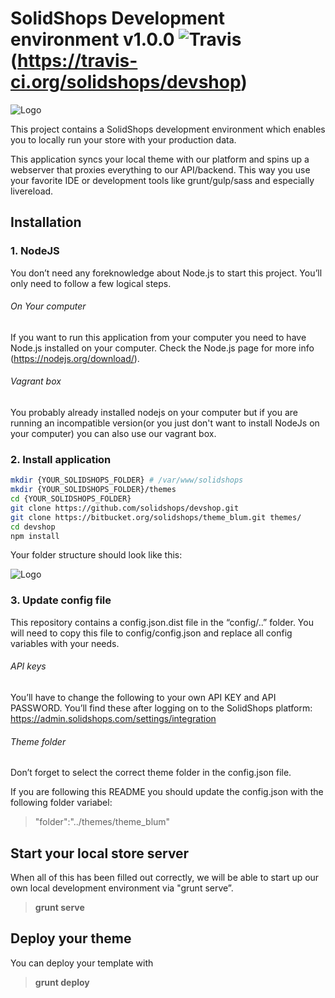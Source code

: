 # SolidShops Development environment v1.0.0 ![Travis](https://travis-ci.org/solidshops/devshop.svg)(https://travis-ci.org/solidshops/devshop)

![Logo](https://bitbucket-assetroot.s3.amazonaws.com/c/photos/2014/Feb/14/solidshops-logo-3651367901-1_avatar.png)



This project contains a SolidShops development environment which enables you to locally run your store with your production data.

This application syncs your local theme with our platform and spins up a webserver that proxies everything to our API/backend. This way you use your favorite IDE or development tools like grunt/gulp/sass and especially livereload.

## Installation

### 1. NodeJS
You don’t need any foreknowledge about Node.js to start this project. You’ll only need to follow a few logical steps.

###### On Your computer

If you want to run this application from your computer you need to have Node.js installed on your computer.
Check the Node.js page for more info (https://nodejs.org/download/).


###### Vagrant box
You probably already installed nodejs on your computer but if you are running an incompatible version(or you just don't want to install NodeJs on your computer) you can also use our vagrant box.

### 2. Install application

```bash
mkdir {YOUR_SOLIDSHOPS_FOLDER} # /var/www/solidshops
mkdir {YOUR_SOLIDSHOPS_FOLDER}/themes
cd {YOUR_SOLIDSHOPS_FOLDER}
git clone https://github.com/solidshops/devshop.git
git clone https://bitbucket.org/solidshops/theme_blum.git themes/
cd devshop
npm install
```
Your folder structure should look like this:

![Logo](https://bitbucket-assetroot.s3.amazonaws.com/c/photos/2014/Feb/14/solidshops-logo-3651367901-1_avatar.png)

### 3. Update config file
This repository contains a config.json.dist file in the “config/..” folder. You will need to copy this file to config/config.json and replace all config variables with your needs.

###### API keys
You’ll have to change the following to your own API KEY and API PASSWORD.
You’ll find these after logging on to the SolidShops platform: https://admin.solidshops.com/settings/integration

###### Theme folder

Don’t forget to select the correct theme folder in the config.json file.

If you are following this README you should update the config.json with the following folder variabel:

>"folder":"../themes/theme_blum"

## Start your local store server


When all of this has been filled out correctly, we will be able to start up our own local development environment via "grunt serve”.

>**grunt serve**

## Deploy your theme

You can deploy your template with

>**grunt deploy**
